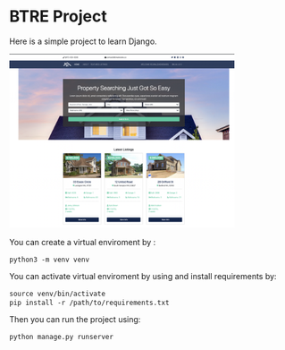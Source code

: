 # BTRE Project

Here is a simple project to learn Django.

<img src="https://github.com/rojinakashefi/btre_project/blob/main/git-pics/home-page.png" margin-left="auto" margin-right="auto" width="80%"   display= "block" height="50%"/>

You can create a virtual enviroment by :

```
python3 -m venv venv 
```

You can activate virtual enviroment by using and install requirements by:

```
source venv/bin/activate
pip install -r /path/to/requirements.txt
```

Then you can run the project using:

```
python manage.py runserver
```

